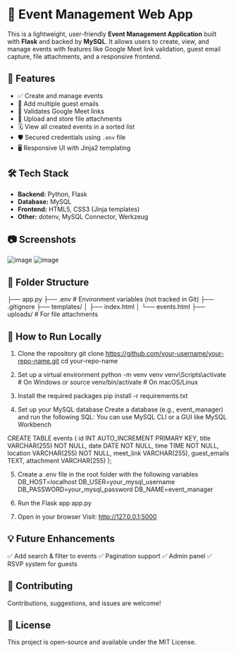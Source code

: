 # 📅 Event Management Web App

This is a lightweight, user-friendly **Event Management Application** built with **Flask** and backed by **MySQL**. It allows users to create, view, and manage events with features like Google Meet link validation, guest email capture, file attachments, and a responsive frontend.
## 🚀 Features
- ✅ Create and manage events
- 📧 Add multiple guest emails
- 🔗 Validates Google Meet links
- 📁 Upload and store file attachments
- 🗓️ View all created events in a sorted list
- 🛡️ Secured credentials using `.env` file
- 🖥️ Responsive UI with Jinja2 templating

## 🛠️ Tech Stack
- **Backend:** Python, Flask
- **Database:** MySQL
- **Frontend:** HTML5, CSS3 (Jinja templates)
- **Other:** dotenv, MySQL Connector, Werkzeug

## 📷 Screenshots
![image](https://github.com/user-attachments/assets/4e2998e4-5fe4-4098-84af-27703efb22f8)
![image](https://github.com/user-attachments/assets/3066e992-33ca-44ef-b0bc-160f5abf723b)

## 📁 Folder Structure
├── app.py ├── .env # Environment variables (not tracked in Git) ├── .gitignore 
├── templates/ │ ├── index.html │ └── events.html 
├── uploads/ # For file attachments

## 🧪 How to Run Locally
1. Clone the repository
git clone https://github.com/your-username/your-repo-name.git
cd your-repo-name

2. Set up a virtual environment
python -m venv venv
venv\Scripts\activate   # On Windows
or
source venv/bin/activate   # On macOS/Linux

3. Install the required packages
pip install -r requirements.txt

4. Set up your MySQL database
Create a database (e.g., event_manager) and run the following SQL:
You can use MySQL CLI or a GUI like MySQL Workbench

CREATE TABLE events (
  id INT AUTO_INCREMENT PRIMARY KEY,
  title VARCHAR(255) NOT NULL,
  date DATE NOT NULL,
  time TIME NOT NULL,
  location VARCHAR(255) NOT NULL,
  meet_link VARCHAR(255),
  guest_emails TEXT,
  attachment VARCHAR(255)
);

5. Create a .env file in the root folder with the following variables
DB_HOST=localhost
DB_USER=your_mysql_username
DB_PASSWORD=your_mysql_password
DB_NAME=event_manager

6. Run the Flask app
app.py

7. Open in your browser
Visit: http://127.0.0.1:5000

## 💡 Future Enhancements
✅ Add search & filter to events
✅ Pagination support
✅ Admin panel
✅ RSVP system for guests

## 🤝 Contributing
Contributions, suggestions, and issues are welcome!

## 📄 License
This project is open-source and available under the MIT License.
